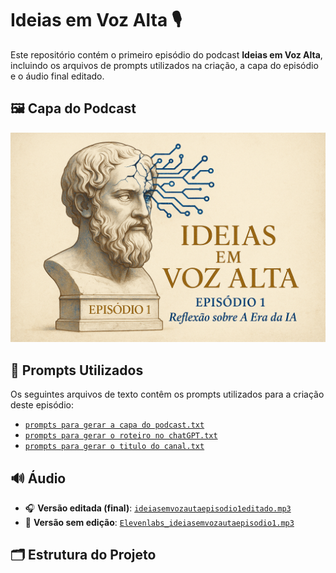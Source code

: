 # Ideias em Voz Alta 🎙️

Este repositório contém o primeiro episódio do podcast **Ideias em Voz Alta**, incluindo os arquivos de prompts utilizados na criação, a capa do episódio e o áudio final editado.

## 🖼️ Capa do Podcast

![Capa do Podcast](./ideias%20em%20voz%20alta%20podcast.png)

## 🧠 Prompts Utilizados

Os seguintes arquivos de texto contêm os prompts utilizados para a criação deste episódio:

- [`prompts para gerar a capa do podcast.txt`](./prompts%20para%20gerar%20a%20capa%20do%20podcast.txt)
- [`prompts para gerar o roteiro no chatGPT.txt`](./prompts%20para%20gerar%20o%20roteiro%20no%20chatGPT.txt)
- [`prompts para gerar o titulo do canal.txt`](./prompts%20para%20gerar%20o%20titulo%20do%20canal.txt)

## 🔊 Áudio

- 🎧 **Versão editada (final)**: [`ideiasemvozautaepisodio1editado.mp3`](./ideiasemvozautaepisodio1editado.mp3)
- 🔄 **Versão sem edição**: [`Elevenlabs_ideiasemvozautaepisodio1.mp3`](./Elevenlabs_ideiasemvozautaepisodio1.mp3)

## 🗂️ Estrutura do Projeto

